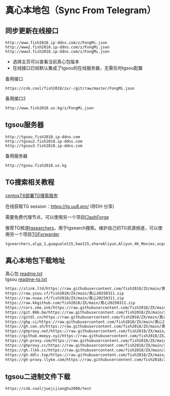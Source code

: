 # 真心本地包（Sync From Telegram）

## 同步更新在线接口
```
http://www.fish2018.ip-ddns.com/z/FongMi.json
http://www2.fish2018.ip-ddns.com/z/FongMi.json
http://www3.fish2018.ip-ddns.com/z/FongMi.json
```
- 选择主页可以查看当前真心包版本  
- 在线接口已经默认集成了tgsou的在线服务器，无需任何tgsou配置

备用接口
```
https://cnb.cool/fish2018/zx/-/git/raw/master/FongMi.json
```
备用接口2
```
http://www.fish2018.us.kg/z/FongMi.json
```

## tgsou服务器
```
http://tgsou.fish2018.ip-ddns.com
http://tgsou2.fish2018.ip-ddns.com
http://tgsou3.fish2018.ip-ddns.com
```
备用服务器
```
http://tgsou.fish2018.us.kg  
```

## TG搜索相关教程

[centos7.6部署TG搜索服务](https://github.com/fish2018/lib/blob/main/教程/centos7.6部署TG搜索服务.md)  

在线获取TG session：https://tg.uu8.pro/ (@DH 分享)  

需要免费代理节点，可以使用另一个项目[ClashForge](https://github.com/fish2018/ClashForge)  

推荐TG频道[tgsearchers](https://t.me/s/tgsearchers)，用于tgsearch搜索。维护自己的TG资源频道，可以使用另一个项目[TGForwarder](https://github.com/fish2018/TGForwarder)  
```
tgsearchers,alyp_1,guaguale115,hao115,shareAliyun,Aliyun_4K_Movies,ucpanpan,ucquark,ydypzyfx,tianyi_pd2
```

## 真心本地包下载地址
真心包 [readme.txt](http://www.fish2018.us.kg/z/readme.txt)    
tgsou [readme-tg.txt](http://www.fish2018.us.kg/z/readme-tg.txt)  

```bash
https://slink.ltd/https://raw.githubusercontent.com/fish2018/ZX/main/真心20250311.zip
https://raw.yzuu.cf/fish2018/ZX/main/真心20250311.zip
https://raw.nuaa.cf/fish2018/ZX/main/真心20250311.zip
https://raw.kkgithub.com/fish2018/ZX/main/真心20250311.zip
https://cors.zme.ink/https://raw.githubusercontent.com/fish2018/ZX/main/真心20250311.zip
https://git.886.be/https://raw.githubusercontent.com/fish2018/ZX/main/真心20250311.zip
https://gitdl.cn/https://raw.githubusercontent.com/fish2018/ZX/main/真心20250311.zip
https://ghp.ci/https://raw.githubusercontent.com/fish2018/ZX/main/真心20250311.zip
https://gh.con.sh/https://raw.githubusercontent.com/fish2018/ZX/main/真心20250311.zip
https://ghproxy.net/https://raw.githubusercontent.com/fish2018/ZX/main/真心20250311.zip
https://github.moeyy.xyz/https://raw.githubusercontent.com/fish2018/ZX/main/真心20250311.zip
https://gh-proxy.com/https://raw.githubusercontent.com/fish2018/ZX/main/真心20250311.zip
https://ghproxy.cc/https://raw.githubusercontent.com/fish2018/ZX/main/真心20250311.zip
https://gh.llkk.cc/https://raw.githubusercontent.com/fish2018/ZX/main/真心20250311.zip
https://gh.ddlc.top/https://raw.githubusercontent.com/fish2018/ZX/main/真心20250311.zip
https://gh-proxy.llyke.com/https://raw.githubusercontent.com/fish2018/ZX/main/真心20250311.zip
```

## tgsou二进制文件下载
```
https://cnb.cool/juejijianghu2000/test
```
